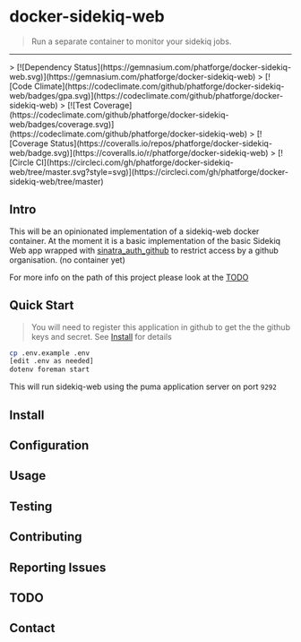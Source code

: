 # docker-sidekiq-web
> Run a separate container to monitor your sidekiq jobs.
<hr>
> [![Dependency Status](https://gemnasium.com/phatforge/docker-sidekiq-web.svg)](https://gemnasium.com/phatforge/docker-sidekiq-web)
> [![Code Climate](https://codeclimate.com/github/phatforge/docker-sidekiq-web/badges/gpa.svg)](https://codeclimate.com/github/phatforge/docker-sidekiq-web)
> [![Test Coverage](https://codeclimate.com/github/phatforge/docker-sidekiq-web/badges/coverage.svg)](https://codeclimate.com/github/phatforge/docker-sidekiq-web)
> [![Coverage Status](https://coveralls.io/repos/phatforge/docker-sidekiq-web/badge.svg)](https://coveralls.io/r/phatforge/docker-sidekiq-web)
> [![Circle CI](https://circleci.com/gh/phatforge/docker-sidekiq-web/tree/master.svg?style=svg)](https://circleci.com/gh/phatforge/docker-sidekiq-web/tree/master)

## Intro
This will be an opinionated implementation of a sidekiq-web docker container. At the moment it is a basic implementation of the basic Sidekiq Web app wrapped with [sinatra_auth_github](https://github.com/atmos/sinatra_auth_github) to restrict access by a github organisation. (no container yet)

For more info on the path of this project please look at the [TODO](TODO.md)

## Quick Start
> You will need to register this application in github to get the the github keys and secret.
> See [Install](#install) for details

```bash
cp .env.example .env
[edit .env as needed]
dotenv foreman start
```

This will run sidekiq-web using the puma application server on port `9292`

## Install

## Configuration

## Usage

## Testing

## Contributing

## Reporting Issues

## TODO

## Contact
